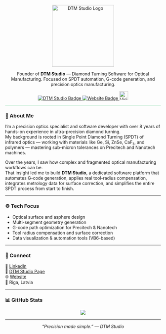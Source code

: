 <!-- ───────────────────────────────────────────── -->
<!--   🌐  DTM Studio — Precision made simple.     -->
<!-- ───────────────────────────────────────────── -->

<p align="center">
  <img src="https://dtm-studio.org/assets/dtmlogo.png" width="200" alt="DTM Studio Logo">
</p>

<p align="center">
  Founder of <b>DTM Studio</b> — Diamond Turning Software for Optical Manufacturing.  
  Focused on SPDT automation, G-code generation, and precision optics manufacturing.
</p>

<p align="center">
  <a href="https://dtm-studio.org">
    <img src="https://img.shields.io/badge/DTM_Studio-SPDT•Optics-21b559?style=for-the-badge" alt="DTM Studio Badge">
  </a>
  <a href="https://dtm-studio.org">
    <img src="https://img.shields.io/badge/Website-dtm--studio.org-blue?style=for-the-badge" alt="Website Badge">
  </a>
  <img src="https://visitor-badge.laobi.icu/badge?page_id=Ljaska" alt="Visitors Badge" style="height:28px;">
</p>
<hr style="border: 0; height: 1px; background: #21b559; opacity: 0.5;">

### 🧭 About Me
I’m a precision optics specialist and software developer with over 8 years of hands-on experience in ultra-precision diamond turning.  
My background is rooted in Single Point Diamond Turning (SPDT) of infrared optics — working with materials like Ge, Si, ZnSe, CaF₂, and polymers — mastering sub-micron tolerances on Precitech and Nanotech machines.

Over the years, I saw how complex and fragmented optical manufacturing workflows can be.  
That insight led me to build **DTM Studio**, a dedicated software platform that automates G-code generation, applies real tool-radius compensation, integrates metrology data for surface correction, and simplifies the entire SPDT process from start to finish.

---

### ⚙️ Tech Focus
- Optical surface and asphere design  
- Multi-segment geometry generation  
- G-code path optimization for Precitech & Nanotech  
- Tool radius compensation and surface correction  
- Data visualization & automation tools (VB6-based)

---

### 🔗 Connect
💼 [LinkedIn](https://linkedin.com/in/andrejs-dtm)  
🏢 [DTM Studio Page](https://linkedin.com/company/dtmstudio-official)  
🌐 [Website](https://dtm-studio.org)  
📍 Riga, Latvia  

---

### 📊 GitHub Stats
<p align="center">
  <img src="https://github-readme-stats.vercel.app/api?username=Ljaska&show_icons=true&theme=github_dark&hide_border=true&bg_color=0D1117&title_color=21b559&icon_color=21b559">
</p>

---

<p align="center"><i>“Precision made simple.” — DTM Studio</i></p>
